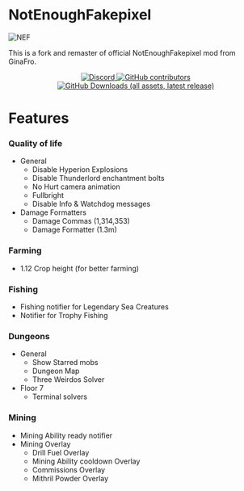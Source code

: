 # NotEnoughFakepixel

![NEF](https://github.com/user-attachments/assets/9fa18c7e-fd19-4011-8a97-2b04445fba10)


This is a fork and remaster of official NotEnoughFakepixel mod from GinaFro.

<div align="center">
    <a href="https://discord.gg/https://discord.gg/8s2B722JY7" target="_blank">
        <img alt="Discord" src="https://img.shields.io/discord/1272087961499865138?style=for-the-badge&color=008b8b&logo=discord&logoColor=white">
    </a>
     <a href="https://github.com/davidbelesp/NotEnoughFakepixel/graphs/contributors" target="_blank">
        <img alt="GitHub contributors" src="https://img.shields.io/github/contributors/GinaFro/NotEnoughFakepixel?style=for-the-badge&color=008b8b&logo=github&logoColor=white">
    </a>
    <a href="https://github.com/davidbelesp/NotEnoughFakepixel/releases" target="_blank">
       <img alt="GitHub Downloads (all assets, latest release)" src="https://img.shields.io/github/downloads/davidbelesp/NotEnoughFakepixel/latest/total?style=for-the-badge&color=008b8b">
    </a>
</div>

<div align="left">

# Features

### Quality of life
- General
  - Disable Hyperion Explosions
  - Disable Thunderlord enchantment bolts
  - No Hurt camera animation
  - Fullbright
  - Disable Info & Watchdog messages
- Damage Formatters
  - Damage Commas (1,314,353)
  - Damage Formatter (1.3m)

### Farming
- 1.12 Crop height (for better farming)

### Fishing
- Fishing notifier for Legendary Sea Creatures
- Notifier for Trophy Fishing

### Dungeons
- General
  - Show Starred mobs
  - Dungeon Map
  - Three Weirdos Solver
- Floor 7
  - Terminal solvers

### Mining

- Mining Ability ready notifier
- Mining Overlay
  - Drill Fuel Overlay
  - Mining Ability cooldown Overlay
  - Commissions Overlay
  - Mithril Powder Overlay


</div>
